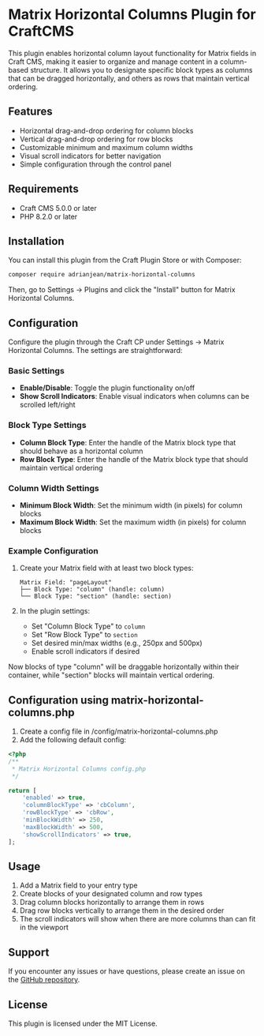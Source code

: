 # Matrix Horizontal Columns Plugin for CraftCMS

This plugin enables horizontal column layout functionality for Matrix fields in Craft CMS, making it easier to organize and manage content in a column-based structure. It allows you to designate specific block types as columns that can be dragged horizontally, and others as rows that maintain vertical ordering.

## Features

- Horizontal drag-and-drop ordering for column blocks
- Vertical drag-and-drop ordering for row blocks
- Customizable minimum and maximum column widths
- Visual scroll indicators for better navigation
- Simple configuration through the control panel

## Requirements

- Craft CMS 5.0.0 or later
- PHP 8.2.0 or later

## Installation

You can install this plugin from the Craft Plugin Store or with Composer:

```bash
composer require adrianjean/matrix-horizontal-columns
```

Then, go to Settings → Plugins and click the "Install" button for Matrix Horizontal Columns.

## Configuration

Configure the plugin through the Craft CP under Settings → Matrix Horizontal Columns. The settings are straightforward:

### Basic Settings
- **Enable/Disable**: Toggle the plugin functionality on/off
- **Show Scroll Indicators**: Enable visual indicators when columns can be scrolled left/right

### Block Type Settings
- **Column Block Type**: Enter the handle of the Matrix block type that should behave as a horizontal column
- **Row Block Type**: Enter the handle of the Matrix block type that should maintain vertical ordering

### Column Width Settings
- **Minimum Block Width**: Set the minimum width (in pixels) for column blocks
- **Maximum Block Width**: Set the maximum width (in pixels) for column blocks

### Example Configuration

1. Create your Matrix field with at least two block types:
   ```
   Matrix Field: "pageLayout"
   ├── Block Type: "column" (handle: column)
   └── Block Type: "section" (handle: section)
   ```

2. In the plugin settings:
   - Set "Column Block Type" to `column`
   - Set "Row Block Type" to `section`
   - Set desired min/max widths (e.g., 250px and 500px)
   - Enable scroll indicators if desired

Now blocks of type "column" will be draggable horizontally within their container, while "section" blocks will maintain vertical ordering.

## Configuration using matrix-horizontal-columns.php

1. Create a config file in /config/matrix-horizontal-columns.php
2. Add the following default config:

```php
<?php
/**
 * Matrix Horizontal Columns config.php
 */

return [
    'enabled' => true,
    'columnBlockType' => 'cbColumn',
    'rowBlockType' => 'cbRow',
    'minBlockWidth' => 250,
    'maxBlockWidth' => 500,
    'showScrollIndicators' => true,
];
```

## Usage

1. Add a Matrix field to your entry type
2. Create blocks of your designated column and row types
3. Drag column blocks horizontally to arrange them in rows
4. Drag row blocks vertically to arrange them in the desired order
5. The scroll indicators will show when there are more columns than can fit in the viewport

## Support

If you encounter any issues or have questions, please create an issue on the [GitHub repository](https://github.com/adrianjean/matrix-horizontal-columns/issues).

## License

This plugin is licensed under the MIT License. 